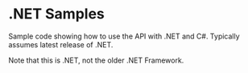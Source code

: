 # .NET Samples

Sample code showing how to use the API with .NET and C#. Typically assumes latest release of .NET.

Note that this is .NET, not the older .NET Framework.
